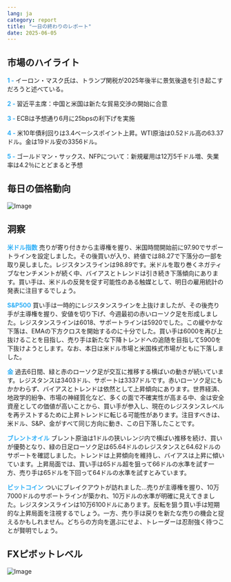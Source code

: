 ```yaml
---
lang: ja
category: report
title: "一日の終わりのレポート"
date: 2025-06-05
---
```



<h2>市場のハイライト</h2>
<strong style="color: #2caef7;">1 - </strong> イーロン・マスク氏は、トランプ関税が2025年後半に景気後退を引き起こすだろうと述べている。

<strong style="color: #2caef7;">2 - </strong> 習近平主席：中国と米国は新たな貿易交渉の開始に合意

<strong style="color: #2caef7;">3 - </strong> ECBは予想通り6月に25bpsの利下げを実施

<strong style="color: #2caef7;">4 - </strong> 米10年債利回りは3.4ベーシスポイント上昇。WTI原油は0.52ドル高の63.37ドル。金は19ドル安の3356ドル。

<strong style="color: #2caef7;">5 - </strong> ゴールドマン・サックス、NFPについて：新規雇用は12万5千ドル増、失業率は4.2％にとどまると予想



<h2>毎日の価格動向</h2>
<img src="https://markleighedu.github.io/img/Jun-2025/05-Jun-2025/price.jpg" alt="Image"/>

<h2>洞察</h2>
<strong style="color: #2caef7;">米ドル指数</strong> 売りが寄り付きから主導権を握り、米国時間開始前に97.90でサポートラインを設定しました。その後買いが入り、終値では88.27で下落分の一部を取り戻しました。レジスタンスラインは98.89です。米ドルを取り巻くネガティブなセンチメントが続く中、バイアスとトレンドは引き続き下落傾向にあります。買い手は、米ドルの反発を促す可能性のある触媒として、明日の雇用統計の発表に注目するでしょう。

<strong style="color: #2caef7;">S&P500</strong> 買い手は一時的にレジスタンスラインを上抜けましたが、その後売り手が主導権を握り、安値を切り下げ、今週最初の赤いローソク足を形成しました。レジスタンスラインは6018、サポートラインは5920でした。この緩やかな下落は、EMAの下方クロスを開始するのに十分でした。買い手は6000を再び上抜けることを目指し、売り手は新たな下降トレンドへの追随を目指して5900を下抜けようとします。なお、本日は米ドル市場と米国株式市場がともに下落しました。

<strong style="color: #2caef7;">金</strong> 過去6日間、緑と赤のローソク足が交互に推移する横ばいの動きが続いています。レジスタンスは3403ドル、サポートは3337ドルです。赤いローソク足にもかかわらず、バイアスとトレンドは依然として上昇傾向にあります。世界経済、地政学的紛争、市場の神経質化など、多くの面で不確実性が高まる中、金は安全資産としての価値が高いことから、買い手が参入し、現在のレジスタンスレベルを再テストするために上昇トレンドに転じる可能性があります。注目すべきは、米ドル、S&P、金がすべて同じ方向に動き、この日下落したことです。

<strong style="color: #2caef7;">ブレントオイル</strong> ブレント原油は1ドルの狭いレンジ内で横ばい推移を続け、買いが優勢となり、緑の日足ローソク足は65.64ドルのレジスタンスと64.62ドルのサポートを確認しました。トレンドは上昇傾向を維持し、バイアスは上昇に傾いています。上昇局面では、買い手は65ドル超を狙って66ドルの水準を試す一方、売り手は65ドルを下回って64ドルの水準を試すとみています。

<strong style="color: #2caef7;">ビットコイン</strong> ついにブレイクアウトが訪れました…売りが主導権を握り、10万7000ドルのサポートラインが築かれ、10万ドルの水準が明確に見えてきました。レジスタンスラインは10万6100ドルにあります。反転を狙う買い手は短期的な上昇局面を注視するでしょう。一方、売り手は戻りを新たな売りの機会と捉えるかもしれません。どちらの方向を選ぶにせよ、トレーダーは忍耐強く待つことが賢明でしょう。



<h2>FXピボットレベル</h2>
<img src="https://markleighedu.github.io/img/Jun-2025/05-Jun-2025/pivot.jpg" alt="Image"/>